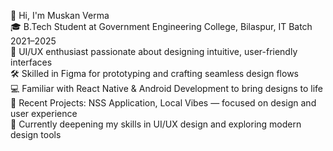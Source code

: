 👋 Hi, I'm Muskan Verma <br>
🎓 B.Tech Student at Government Engineering College, Bilaspur, IT Batch 2021–2025 <br>
🎨 UI/UX enthusiast passionate about designing intuitive, user-friendly interfaces <br>
🛠 Skilled in Figma for prototyping and crafting seamless design flows <br>
💻 Familiar with React Native & Android Development to bring designs to life <br>
📱 Recent Projects: NSS Application, Local Vibes — focused on design and user experience <br>
🚀 Currently deepening my skills in UI/UX design and exploring modern design tools <br>


<!---
MuskanVerma11/MuskanVerma11 is a ✨ special ✨ repository because its `README.md` (this file) appears on your GitHub profile.
You can click the Preview link to take a look at your changes.
--->
